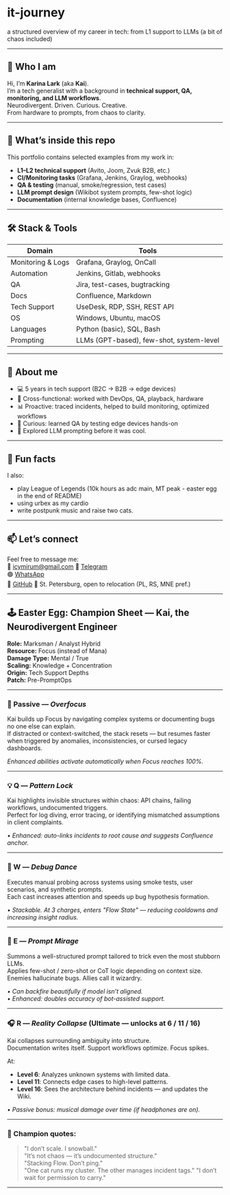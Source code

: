 # it-journey
a structured overview of my career in tech: from L1 support to LLMs (a bit of chaos included)

---

## 👋 Who I am

Hi, I’m **Karina Lark** (aka **Kai**).  
I’m a tech generalist with a background in **technical support, QA, monitoring, and LLM workflows**.  
Neurodivergent. Driven. Curious. Creative.  
From hardware to prompts, from chaos to clarity. 

---

## 🧩 What’s inside this repo

This portfolio contains selected examples from my work in:

- **L1–L2 technical support** (Avito, Joom, Zvuk B2B, etc.)
- **CI/Monitoring tasks** (Grafana, Jenkins, Graylog, webhooks)
- **QA & testing** (manual, smoke/regression, test cases)
- **LLM prompt design** (Wikibot system prompts, few-shot logic)
- **Documentation** (internal knowledge bases, Confluence)

---

## 🛠️ Stack & Tools

| Domain | Tools |
|--------|-------|
| Monitoring & Logs | Grafana, Graylog, OnCall |
| Automation | Jenkins, Gitlab, webhooks |
| QA | Jira, test-cases, bugtracking |
| Docs | Confluence, Markdown |
| Tech Support | UseDesk, RDP, SSH, REST API |
| OS | Windows, Ubuntu, macOS |
| Languages | Python (basic), SQL, Bash |
| Prompting | LLMs (GPT-based), few-shot, system-level |

---

## 🧠 About me

- 💻 5 years in tech support (B2C → B2B → edge devices)
- 🔁 Cross-functional: worked with DevOps, QA, playback, hardware
- 📊 Proactive: traced incidents, helped to build monitoring, optimized workflows
- 🧪 Curious: learned QA by testing edge devices hands-on
- 🤖 Explored LLM prompting before it was cool.

---

## 🐾 Fun facts

I also:
- play League of Legends (10k hours as adc main, MT peak - easter egg in the end of README)
- using urbex as my cardio
- write postpunk music and raise two cats.

---

## 📫 Let’s connect

Feel free to message me:  
📧 icymirum@gmail.com
💬 [Telegram](https://t.me/hey_lark)  
🟢 [WhatsApp](https://wa.me/79118145193)  
🐙 [GitHub](https://github.com/dontkaiad) 
📍 St. Petersburg, open to relocation (PL, RS, MNE pref.)  

---

## 🕹️ Easter Egg: Champion Sheet — Kai, the Neurodivergent Engineer

**Role:** Marksman / Analyst Hybrid  
**Resource:** Focus (instead of Mana)  
**Damage Type:** Mental / True  
**Scaling:** Knowledge + Concentration  
**Origin:** Tech Support Depths  
**Patch:** Pre-PromptOps

---

### 🧬 Passive — *Overfocus*

Kai builds up Focus by navigating complex systems or documenting bugs no one else can explain.  
If distracted or context-switched, the stack resets — but resumes faster when triggered by anomalies, inconsistencies, or cursed legacy dashboards.

*Enhanced abilities activate automatically when Focus reaches 100%.*

---

### 💡 Q — *Pattern Lock*

Kai highlights invisible structures within chaos: API chains, failing workflows, undocumented triggers.  
Perfect for log diving, error tracing, or identifying mismatched assumptions in client complaints.

*• Enhanced: auto-links incidents to root cause and suggests Confluence anchor.*

---

### 🧪 W — *Debug Dance*

Executes manual probing across systems using smoke tests, user scenarios, and synthetic prompts.  
Each cast increases attention and speeds up bug hypothesis formation.

*• Stackable. At 3 charges, enters "Flow State" — reducing cooldowns and increasing insight radius.*

---

### 🧠 E — *Prompt Mirage*

Summons a well-structured prompt tailored to trick even the most stubborn LLMs.  
Applies few-shot / zero-shot or CoT logic depending on context size.  
Enemies hallucinate bugs. Allies call it wizardry.

*• Can backfire beautifully if model isn’t aligned.*  
*• Enhanced: doubles accuracy of bot-assisted support.*

---

### 🎧 R — *Reality Collapse*  (Ultimate — unlocks at 6 / 11 / 16)

Kai collapses surrounding ambiguity into structure.  
Documentation writes itself. Support workflows optimize. Focus spikes.

At:
- **Level 6**: Analyzes unknown systems with limited data.
- **Level 11**: Connects edge cases to high-level patterns.
- **Level 16**: Sees the architecture behind incidents — and updates the Wiki.

*• Passive bonus: musical damage over time (if headphones are on).*

---

### 🐾 Champion quotes:

> "I don’t scale. I snowball."  
> "It’s not chaos — it’s undocumented structure."  
> "Stacking Flow. Don’t ping."  
> "One cat runs my cluster. The other manages incident tags."
> "I don’t wait for permission to carry."

---
